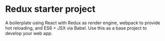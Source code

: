 # Redux starter project
A boilerplate using React with Redux as render engine, webpack to provide hot reloading, and ES6 + JSX via Babel. Use this as a base project to develop your web app.
